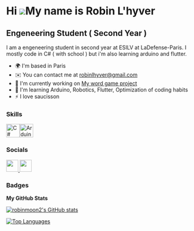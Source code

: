 Hi ![](https://user-images.githubusercontent.com/18350557/176309783-0785949b-9127-417c-8b55-ab5a4333674e.gif)My name is Robin L'hyver
=====================================================================================================================================

Engeneering Student ( Second Year )
-----------------------------------

I am a engeneering student in second year at ESILV at LaDefense-Paris. I mostly code in C# ( with school ) but i'm also learning arduino and flutter.

* 🌍  I'm based in Paris
* ✉️  You can contact me at [robinlhyver@gmail.com](mailto:robinlhyver@gmail.com)
* 🚀  I'm currently working on [My word game project](http://github.com/robinmoon2/Word-game.git)
* 🧠  I'm learning Arduino, Robotics, Flutter, Optimization of coding habits
* ⚡  I love saucisson

### Skills

<p align="left">
<a href="https://docs.microsoft.com/en-us/dotnet/csharp/" target="_blank" rel="noreferrer"><img src="https://raw.githubusercontent.com/danielcranney/readme-generator/main/public/icons/skills/csharp-colored.svg" width="36" height="36" alt="C#" /></a><a href="https://store.arduino.cc/?gclid=Cj0KCQjw2eilBhCCARIsAG0Pf8uueBifykWcsSS4LPESeGQfxGVKJYnzV7bz471XfknQJy_1VINVWM8aAkLtEALw_wcB" target="_blank" rel="noreferrer"><img src="https://raw.githubusercontent.com/danielcranney/readme-generator/main/public/icons/skills/arduino-colored.svg" width="36" height="36" alt="Arduino" /></a>
</p>

### Socials

<p align="left"> <a href="https://www.github.com/robinmoon2" target="_blank" rel="noreferrer"> <picture> <source media="(prefers-color-scheme: dark)" srcset="https://raw.githubusercontent.com/danielcranney/readme-generator/main/public/icons/socials/github-dark.svg" /> <source media="(prefers-color-scheme: light)" srcset="https://raw.githubusercontent.com/danielcranney/readme-generator/main/public/icons/socials/github.svg" /> <img src="https://raw.githubusercontent.com/danielcranney/readme-generator/main/public/icons/socials/github.svg" width="32" height="32" /> </picture> </a> <a href="https://www.linkedin.com/in/robin-l’hyver-ba816b1a2" target="_blank" rel="noreferrer"> <picture> <source media="(prefers-color-scheme: dark)" srcset="https://raw.githubusercontent.com/danielcranney/readme-generator/main/public/icons/socials/linkedin-dark.svg" /> <source media="(prefers-color-scheme: light)" srcset="https://raw.githubusercontent.com/danielcranney/readme-generator/main/public/icons/socials/linkedin.svg" /> <img src="https://raw.githubusercontent.com/danielcranney/readme-generator/main/public/icons/socials/linkedin.svg" width="32" height="32" /> </picture> </a></p>

### Badges

<b>My GitHub Stats</b>

<a href="http://www.github.com/robinmoon2"><img src="https://github-readme-stats.vercel.app/api?username=robinmoon2&show_icons=true&hide=&count_private=true&title_color=f97316&text_color=14b8a6&icon_color=f97316&bg_color=ffffff&hide_border=true&show_icons=true" alt="robinmoon2's GitHub stats" /></a>

<a href="https://github.com/robinmoon2" align="left"><img src="https://github-readme-stats.vercel.app/api/top-langs/?username=robinmoon2&langs_count=10&title_color=f97316&text_color=14b8a6&icon_color=f97316&bg_color=ffffff&hide_border=true&locale=en&custom_title=Top%20%Languages" alt="Top Languages" /></a>

